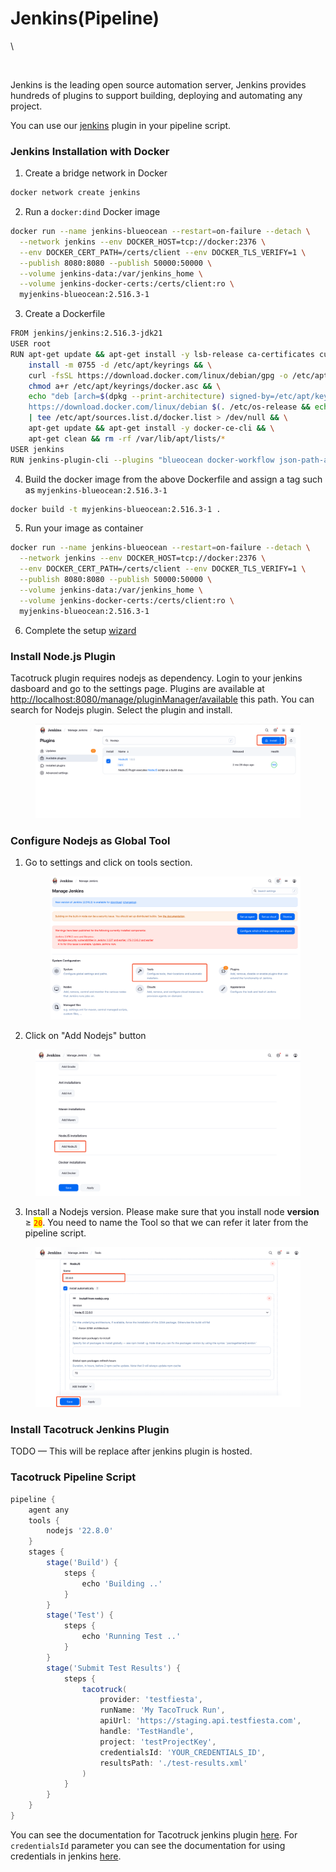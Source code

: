 # Jenkins(Pipeline)

\


<figure><img src="https://files.gitbook.com/v0/b/gitbook-x-prod.appspot.com/o/spaces%2FZIvgdgotCRWnGLjYiMJQ%2Fuploads%2Fgit-blob-0529fff1e3c4fdb107f2b9102aa93f06ffedc6bf%2Fjenkins-svg.svg?alt=media" alt=""><figcaption></figcaption></figure>

Jenkins is the leading open source automation server, Jenkins provides hundreds of plugins to support building, deploying and automating any project.

You can use our [jenkins](https://plugins.jenkins.io/tacotruck-plugin) plugin in your pipeline script.

### Jenkins Installation with Docker

1. Create a bridge network in Docker

```sh
docker network create jenkins
```

2. Run a `docker:dind` Docker image

```sh
docker run --name jenkins-blueocean --restart=on-failure --detach \
  --network jenkins --env DOCKER_HOST=tcp://docker:2376 \
  --env DOCKER_CERT_PATH=/certs/client --env DOCKER_TLS_VERIFY=1 \
  --publish 8080:8080 --publish 50000:50000 \
  --volume jenkins-data:/var/jenkins_home \
  --volume jenkins-docker-certs:/certs/client:ro \
  myjenkins-blueocean:2.516.3-1
```

3. Create a Dockerfile

```sh
FROM jenkins/jenkins:2.516.3-jdk21
USER root
RUN apt-get update && apt-get install -y lsb-release ca-certificates curl && \
    install -m 0755 -d /etc/apt/keyrings && \
    curl -fsSL https://download.docker.com/linux/debian/gpg -o /etc/apt/keyrings/docker.asc && \
    chmod a+r /etc/apt/keyrings/docker.asc && \
    echo "deb [arch=$(dpkg --print-architecture) signed-by=/etc/apt/keyrings/docker.asc] \
    https://download.docker.com/linux/debian $(. /etc/os-release && echo \"$VERSION_CODENAME\") stable" \
    | tee /etc/apt/sources.list.d/docker.list > /dev/null && \
    apt-get update && apt-get install -y docker-ce-cli && \
    apt-get clean && rm -rf /var/lib/apt/lists/*
USER jenkins
RUN jenkins-plugin-cli --plugins "blueocean docker-workflow json-path-api"
```

4. Build the docker image from the above Dockerfile and assign a tag such as `myjenkins-blueocean:2.516.3-1`

```sh
docker build -t myjenkins-blueocean:2.516.3-1 .
```

5. Run your image as container

```sh
docker run --name jenkins-blueocean --restart=on-failure --detach \
  --network jenkins --env DOCKER_HOST=tcp://docker:2376 \
  --env DOCKER_CERT_PATH=/certs/client --env DOCKER_TLS_VERIFY=1 \
  --publish 8080:8080 --publish 50000:50000 \
  --volume jenkins-data:/var/jenkins_home \
  --volume jenkins-docker-certs:/certs/client:ro \
  myjenkins-blueocean:2.516.3-1
```

6. Complete the setup [wizard](https://www.jenkins.io/doc/book/installing/docker/#setup-wizard)

### Install Node.js Plugin

Tacotruck plugin requires nodejs as dependency. Login to your jenkins dasboard and go to the settings page. Plugins are available at [http://localhost:8080/manage/pluginManager/available](http://localhost:8080/manage/pluginManager/available) this path. You can search for Nodejs plugin. Select the plugin and install.

<figure><img src="../../.gitbook/assets/jenkins-available-plugins-page.png" alt=""><figcaption></figcaption></figure>

### Configure Nodejs as Global Tool

1.  Go to settings and click on tools section.

    <figure><img src="../../.gitbook/assets/jenkins-settings-page.png" alt=""><figcaption></figcaption></figure>
2. Click on "Add Nodejs" button

<figure><img src="../../.gitbook/assets/jenkins-configure-tools-page.png" alt=""><figcaption></figcaption></figure>

3. Install a Nodejs version. Please make sure that you install node **version** ≥ <mark style="color:red;">`20`</mark>. You need to name the Tool so that we can refer it later from the pipeline script.

<figure><img src="../../.gitbook/assets/jenkins-configure-nodejs-section.png" alt=""><figcaption></figcaption></figure>

### Install Tacotruck Jenkins Plugin

TODO — This will be replace after jenkins plugin is hosted.

### Tacotruck Pipeline Script

```groovy
pipeline {
    agent any
    tools {
        nodejs '22.8.0'
    }
    stages {
        stage('Build') {
            steps {
                echo 'Building ..'
            }
        }
        stage('Test') {
            steps {
                echo 'Running Test ..'
            }
        }
        stage('Submit Test Results') {
            steps {
                tacotruck(
                    provider: 'testfiesta',
                    runName: 'My TacoTruck Run',
                    apiUrl: 'https://staging.api.testfiesta.com',
                    handle: 'TestHandle',
                    project: 'testProjectKey',
                    credentialsId: 'YOUR_CREDENTIALS_ID',
                    resultsPath: './test-results.xml'
                )
            }
        }
    }
}
```

You can see the documentation for Tacotruck jenkins plugin [here](https://docs.testfiesta.com/). For `credentialsId` parameter you can see the documentation for using credentials in jenkins [here](https://www.jenkins.io/doc/book/using/using-credentials/).
